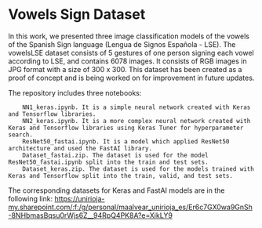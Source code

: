 # Vowels Sign Dataset

In this work, we presented three image classification models of the vowels of the Spanish Sign language (Lengua de Signos Española - LSE). The vowelsLSE dataset consists of 5 gestures of one person signing each vowel according to LSE, and contains 6078 images. It consists of RGB images in JPG format with a size of 300 x 300. This dataset has been created as a proof of concept and is being worked on for improvement in future updates. 

The repository includes three notebooks:

        NN1_keras.ipynb. It is a simple neural network created with Keras and Tensorflow libraries.
        NN2_keras.ipynb. It is a more complex neural network created with Keras and Tensorflow libraries using Keras Tuner for hyperparameter search.
        ResNet50_fastai.ipynb. It is a model which applied ResNet50 architecture and used the FastAI library. 
        Dataset_fastai.zip. The dataset is used for the model ResNet50_fastai.ipynb split into the train and test sets.
        Dataset_keras.zip. The dataset is used for the models trained with Keras and Tensorflow split into the train, valid, and test sets.

The corresponding datasets for Keras and FastAI models are in the following link: https://unirioja-my.sharepoint.com/:f:/g/personal/maalvear_unirioja_es/Er6c7GX0wa9GnSh-8NHbmasBqsu0rWjs6Z__94RpQ4PK8A?e=XikLY9

